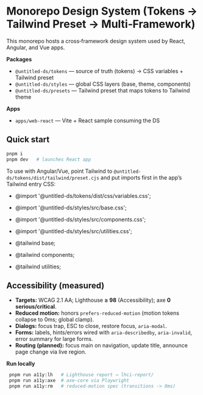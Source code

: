 # Monorepo Design System (Tokens → Tailwind Preset → Multi‑Framework)

This monorepo hosts a cross‑framework design system used by React, Angular, and Vue apps.

**Packages**

- `@untitled-ds/tokens` — source of truth (tokens) → CSS variables + Tailwind preset
- `@untitled-ds/styles` — global CSS layers (base, theme, components)
- `@untitled-ds/presets` — Tailwind preset that maps tokens to Tailwind theme

**Apps**

- `apps/web-react` — Vite + React sample consuming the DS

## Quick start

```bash
pnpm i
pnpm dev   # launches React app
```

To use with Angular/Vue, point Tailwind to `@untitled-ds/tokens/dist/tailwind/preset.cjs` and put
imports first in the app’s Tailwind entry CSS:

- @import '@untitled-ds/tokens/dist/css/variables.css';
- @import '@untitled-ds/styles/src/base.css';
- @import '@untitled-ds/styles/src/components.css';
- @import '@untitled-ds/styles/src/utilities.css';

- @tailwind base;
- @tailwind components;
- @tailwind utilities;

## Accessibility (measured)

- **Targets:** WCAG 2.1 AA; Lighthouse **≥ 98** (Accessibility); axe **0 serious/critical**.
- **Reduced motion:** honors `prefers-reduced-motion` (motion tokens collapse to 0ms; global clamp).
- **Dialogs:** focus trap, ESC to close, restore focus, `aria-modal`.
- **Forms:** labels, hints/errors wired with `aria-describedby`, `aria-invalid`, error summary for large forms.
- **Routing (planned):** focus main on navigation, update title, announce page change via live region.

**Run locally**
```bash
 pnpm run a11y:lh   # Lighthouse report → lhci-report/
 pnpm run a11y:axe  # axe-core via Playwright
 pnpm run a11y:rm   # reduced-motion spec (transitions -> 0ms)

